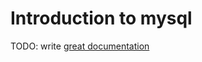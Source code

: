 # Introduction to mysql

TODO: write [great documentation](http://jacobian.org/writing/great-documentation/what-to-write/)
